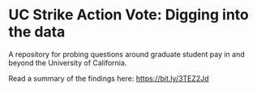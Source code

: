 # UC Strike Action Vote: Digging into the data  

A repository for probing questions around graduate student pay in and beyond the University of California.  

Read a summary of the findings here: https://bit.ly/3TEZ2Jd